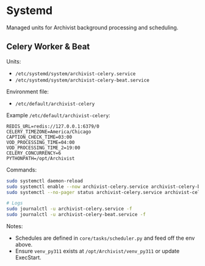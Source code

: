 # Systemd

Managed units for Archivist background processing and scheduling.

## Celery Worker & Beat

Units:
- `/etc/systemd/system/archivist-celery.service`
- `/etc/systemd/system/archivist-celery-beat.service`

Environment file:
- `/etc/default/archivist-celery`

Example `/etc/default/archivist-celery`:
```
REDIS_URL=redis://127.0.0.1:6379/0
CELERY_TIMEZONE=America/Chicago
CAPTION_CHECK_TIME=03:00
VOD_PROCESSING_TIME=04:00
VOD_PROCESSING_TIME_2=19:00
CELERY_CONCURRENCY=6
PYTHONPATH=/opt/Archivist
```

Commands:
```bash
sudo systemctl daemon-reload
sudo systemctl enable --now archivist-celery.service archivist-celery-beat.service
sudo systemctl --no-pager status archivist-celery.service archivist-celery-beat.service

# Logs
sudo journalctl -u archivist-celery.service -f
sudo journalctl -u archivist-celery-beat.service -f
```

Notes:
- Schedules are defined in `core/tasks/scheduler.py` and feed off the env above.
- Ensure `venv_py311` exists at `/opt/Archivist/venv_py311` or update ExecStart.
